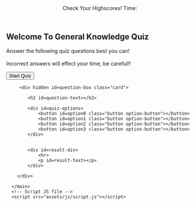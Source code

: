 <!DOCTYPE html>
<html lang="en">
   <head>
      <meta charset="UTF-8">
      <meta name="viewport" content="width=device-width, initial-scale=1.0">
      <link rel="stylesheet" href="./assets/css/style.css">
      <link rel="stylesheet" href="https://cdnjs.cloudflare.com/ajax/libs/font-awesome/5.15.3/css/all.min.css">
      <title>General Knowledge Quiz</title>
      <link rel="shortcut icon" href="./assets/images/favicon.ico" type="image/x-icon">
   </head>
   <body>
      <header>
         <a id=leaderboard-link>Check Your Highscores! <i class="fas fa-hand-point-left fa-lg"></i>
         </i></a> 
         <time>Time: <span id="time"></span></time>
      </header>
      <main>
         <div id=start-box class="box">
            <h2 id=title>Welcome To General Knowledge Quiz</h2>
            <p>Answer the following quiz questions best you can!
               <br><br>Incorrect answers will effect your time, be careful!!
            </p>
            <button id=start-button class="button">Start Quiz</button>
         </div>

         <div hidden id=question-box class="card">

            <h2 id=question-text></h2>

            <div id=quiz-options>
                <button id=option0 class="button option-button"></button>
                <button id=option1 class="button option-button"></button>
                <button id=option2 class="button option-button"></button>
                <button id=option3 class="button option-button"></button>
            </div>

            
            <div id=result-div>
                <hr>
                <p id=result-text></p>
            </div>

        </div>
        
      </main>
      <!-- Script JS file -->
      <script src="assets/js/script.js"></script>
   </body>
</html>